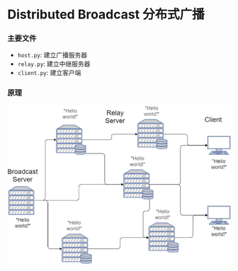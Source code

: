 # Distributed Broadcast 分布式广播

### 主要文件

- `host.py`: 建立广播服务器
- `relay.py`: 建立中继服务器
- `client.py`: 建立客户端

### 原理

![schematic](./schematic.png)

